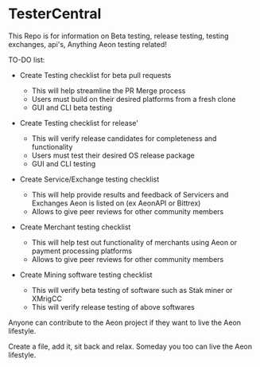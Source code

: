# TesterCentral
This Repo is for information on Beta testing, release testing, testing exchanges, api's, Anything Aeon testing related!

TO-DO list:
* Create Testing checklist for beta pull requests
  - This will help streamline the PR Merge process
  - Users must build on their desired platforms from a fresh clone
  - GUI and CLI beta testing
  
* Create Testing checklist for release'
  - This will verify release candidates for completeness and functionality
  - Users must test their desired OS release package
  - GUI and CLI testing
  
* Create Service/Exchange testing checklist
  - This will help provide results and feedback of Servicers and Exchanges Aeon is listed on (ex AeonAPI or Bittrex)
  - Allows to give peer reviews for other community members
  
* Create Merchant testing checklist
  - This will help test out functionality of merchants using Aeon or payment processing platforms
  - Allows to give peer reviews for other community members
  
* Create Mining software testing checklist
  - This will verify beta testing of software such as Stak miner or XMrigCC
  - This will verify release testing of above softwares
  

Anyone can contribute to the Aeon project if they want to live the Aeon lifestyle.

Create a file, add it, sit back and relax. Someday you too can live the Aeon lifestyle. 

